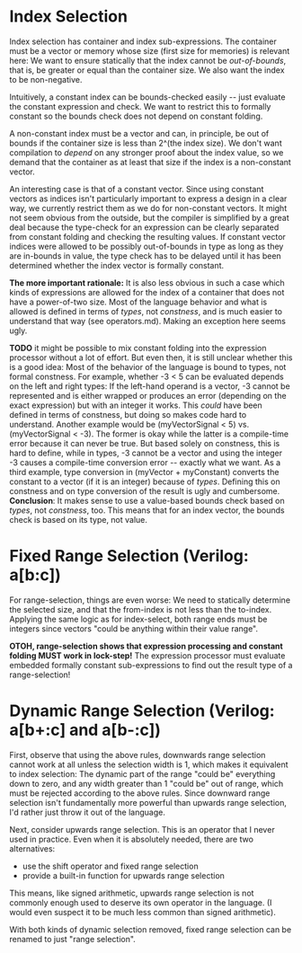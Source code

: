 
# Index Selection

Index selection has container and index sub-expressions. The container must be a vector or memory whose size (first
size for memories) is relevant here: We want to ensure statically that the index cannot be *out-of-bounds*, that is,
be greater or equal than the container size. We also want the index to be non-negative.

Intuitively, a constant index can be bounds-checked easily -- just evaluate the constant expression and check. We want
to restrict this to formally constant so the bounds check does not depend on constant folding.

A non-constant index must be a vector and can, in principle, be out of bounds if the container size is less than
2^(the index size). We don't want compilation to *depend* on any stronger proof about the index value, so we
demand that the container as at least that size if the index is a non-constant vector.

An interesting case is that of a constant vector. Since using constant vectors as indices isn't particularly important
to express a design in a clear way, we currently restrict them as we do for non-constant vectors. It might not seem
obvious from the outside, but the compiler is simplified by a great deal because the type-check for an expression can
be clearly separated from constant folding and checking the resulting values. If constant vector indices were allowed to
be possibly out-of-bounds in type as long as they are in-bounds in value, the type check has to be delayed until it
has been determined whether the index vector is formally constant.

**The more important rationale:**
It is also less obvious in such a case which kinds of expressions are allowed for the index of a container that does
not have a power-of-two size. Most of the language behavior and what is allowed is defined in terms of *types*, not
*constness*, and is much easier to understand that way (see operators.md). Making an exception here seems ugly.

**TODO** it might be possible to mix constant folding into the expression processor without a lot of effort. But even
then, it is still unclear whether this is a good idea: Most of the behavior of the language is bound to types, not
formal constness. For example, whether -3 < 5 can be evaluated depends on the left and right types: If the left-hand
operand is a vector, -3 cannot be represented and is either wrapped or produces an error (depending on the exact
expression) but with an integer it works. This *could* have been defined in terms of constness, but doing so makes code
hard to understand. Another example would be (myVectorSignal < 5) vs. (myVectorSignal < -3). The former is okay while
the latter is a compile-time error because it can never be true. But based solely on constness, this is hard to define,
while in types, -3 cannot be a vector and using the integer -3 causes a compile-time conversion error -- exactly what
we want. As a third example, type conversion in (myVector + myConstant) converts the constant to a vector (if it is an
integer) because of *types*. Defining this on constness and on type conversion of the result is ugly and cumbersome.
**Conclusion**: It makes sense to use a value-based bounds check based on *types*, not *constness*, too. This means that
for an index vector, the bounds check is based on its type, not value.

# Fixed Range Selection (Verilog: a[b:c])

For range-selection, things are even worse: We need to statically determine the selected size, and that the from-index
is not less than the to-index. Applying the same logic as for index-select, both range ends must be integers since
vectors "could be anything within their value range".

**OTOH, range-selection shows that expression processing and constant folding MUST work in lock-step!** The expression
processor must evaluate embedded formally constant sub-expressions to find out the result type of a range-selection!

# Dynamic Range Selection (Verilog: a[b+:c] and a[b-:c])

First, observe that using the above rules, downwards range selection cannot work at all unless the selection width
is 1, which makes it equivalent to index selection: The dynamic part of the range "could be" everything down to zero,
and any width greater than 1 "could be" out of range, which must be rejected according to the above rules. Since
downward range selection isn't fundamentally more powerful than upwards range selection, I'd rather just throw it
out of the language.

Next, consider upwards range selection. This is an operator that I never used in practice. Even when it is absolutely
needed, there are two alternatives:
* use the shift operator and fixed range selection
* provide a built-in function for upwards range selection

This means, like signed arithmetic, upwards range selection is not commonly enough used to deserve its own operator in
the language. (I would even suspect it to be much less common than signed arithmetic).

With both kinds of dynamic selection removed, fixed range selection can be renamed to just "range selection".

